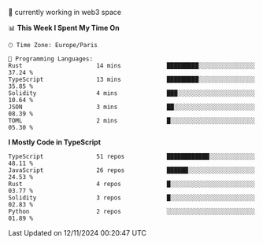🔭 currently working in web3 space

<!--START_SECTION:waka-->
📊 **This Week I Spent My Time On** 

```text
🕑︎ Time Zone: Europe/Paris

💬 Programming Languages: 
Rust                     14 mins             █████████░░░░░░░░░░░░░░░░   37.24 % 
TypeScript               13 mins             █████████░░░░░░░░░░░░░░░░   35.85 % 
Solidity                 4 mins              ███░░░░░░░░░░░░░░░░░░░░░░   10.64 % 
JSON                     3 mins              ██░░░░░░░░░░░░░░░░░░░░░░░   08.39 % 
TOML                     2 mins              █░░░░░░░░░░░░░░░░░░░░░░░░   05.30 % 
```

**I Mostly Code in TypeScript** 

```text
TypeScript               51 repos            ████████████░░░░░░░░░░░░░   48.11 % 
JavaScript               26 repos            ██████░░░░░░░░░░░░░░░░░░░   24.53 % 
Rust                     4 repos             █░░░░░░░░░░░░░░░░░░░░░░░░   03.77 % 
Solidity                 3 repos             █░░░░░░░░░░░░░░░░░░░░░░░░   02.83 % 
Python                   2 repos             ░░░░░░░░░░░░░░░░░░░░░░░░░   01.89 % 
```




 Last Updated on 12/11/2024 00:20:47 UTC
<!--END_SECTION:waka-->
